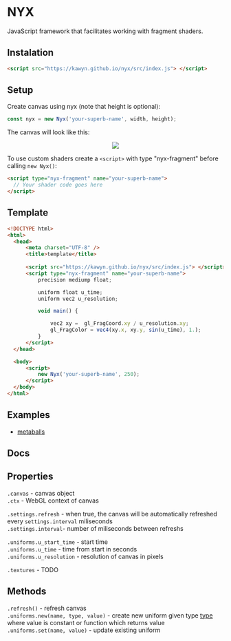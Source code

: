 # NYX
JavaScript framework that facilitates working with fragment shaders.

## Instalation
```html
<script src="https://kawyn.github.io/nyx/src/index.js"> </script>
```

## Setup
Create canvas using nyx (note that height is optional):
```js
const nyx = new Nyx('your-superb-name', width, height);
```

The canvas will look like this: <br />
<p align="center">
  <img src="https://user-images.githubusercontent.com/51327713/120539723-28d7ea80-c3e8-11eb-933e-7675815aade3.png"/>
</p>

To use custom shaders create a `<script>` with type "nyx-fragment" before calling `new Nyx()`:
```html
<script type="nyx-fragment" name="your-superb-name"> 
  // Your shader code goes here
</script>
```

## Template
```html
<!DOCTYPE html>
<html>
  <head>
      <meta charset="UTF-8" />
      <title>template</title>
      
      <script src="https://kawyn.github.io/nyx/src/index.js"> </script>
      <script type="nyx-fragment" name="your-superb-name">
          precision mediump float;

          uniform float u_time;
          uniform vec2 u_resolution;

          void main() {

              vec2 xy =  gl_FragCoord.xy / u_resolution.xy;
              gl_FragColor = vec4(xy.x, xy.y, sin(u_time), 1.);
          }
      </script>
  </head>

  <body>
      <script>
          new Nyx('your-superb-name', 250);
      </script>
  </body>
</html>
```

## Examples
- [metaballs](https://kawyn.github.io/nyx/docs/examples/metaballs.html)


## Docs
Properties
---
`.canvas` - canvas object <br />
`.ctx` - WebGL context of canvas <br />

`.settings.refresh` - when true, the canvas will be automatically refreshed every `settings.interval` miliseconds <br />
`.settings.interval`- number of miliseconds between refreshs <br />

`.uniforms.u_start_time` - start time <br >
`.uniforms.u_time` - time from start in seconds <br >
`.uniforms.u_resolution` - resolution of canvas in pixels <br >

`.textures` - TODO

Methods
---
`.refresh()` - refresh canvas <br />
`.uniforms.new(name, type, value)` - create new uniform given type [type](https://webglfundamentals.org/webgl/lessons/webgl-shaders-and-glsl.html#uniforms) where value is constant or function which returns value
`.uniforms.set(name, value)` - update existing uniform
